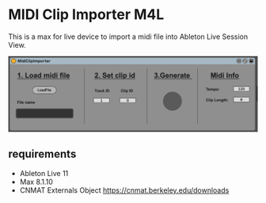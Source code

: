 # MIDI Clip Importer M4L
This is a max for live device to import a midi file into Ableton Live Session View.

![Device Image](pic_device.png)

requirements
---
- Ableton Live 11
- Max 8.1.10
- CNMAT Externals Object https://cnmat.berkeley.edu/downloads


